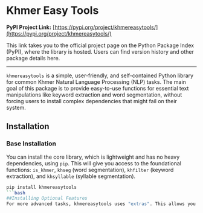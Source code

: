 # Khmer Easy Tools

**PyPI Project Link:** [https://pypi.org/project/khmereasytools/](https://pypi.org/project/khmereasytools/)

This link takes you to the official project page on the Python Package Index (PyPI), where the library is hosted. Users can find version history and other package details here.

---

`khmereasytools` is a simple, user-friendly, and self-contained Python library for common Khmer Natural Language Processing (NLP) tasks. The main goal of this package is to provide easy-to-use functions for essential text manipulations like keyword extraction and word segmentation, without forcing users to install complex dependencies that might fail on their system.

## Installation

### Base Installation

You can install the core library, which is lightweight and has no heavy dependencies, using `pip`. This will give you access to the foundational functions: `is_khmer`, `khseg` (word segmentation), `khfilter` (keyword extraction), and `khsyllable` (syllable segmentation).

```bash
pip install khmereasytools
```bash
##Installing Optional Features
For more advanced tasks, khmereasytools uses "extras". This allows you to install additional features only when you need them, preventing installation errors if a particular dependency is not compatible with your system (a common issue with some NLP libraries on Windows).


